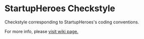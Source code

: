 # StartupHeroes Checkstyle

Checkstyle corresponding to StartupHeroes's coding conventions.


For more info, please [visit wiki page.](https://github.com/startupheroes/startupheroes-checkstyle/wiki)
